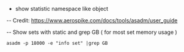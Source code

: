 - show statistic namespace like object

-- Credit: https://www.aerospike.com/docs/tools/asadm/user_guide

-- Show sets with static and grep GB ( for most set memory usage )
```
asadm -p 18000 -e "info set" |grep GB
```
